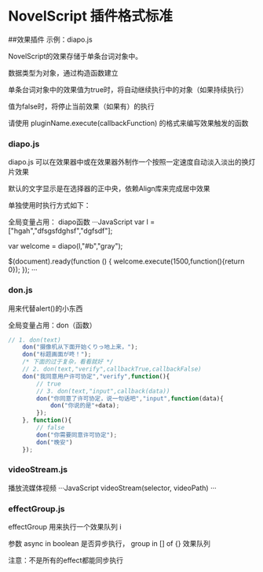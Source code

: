 # NovelScript 插件格式标准

##效果插件
示例：diapo.js

NovelScript的效果存储于单条台词对象中。

数据类型为对象，通过构造函数建立

单条台词对象中的效果值为true时，将自动继续执行中的对象（如果持续执行）

值为false时，将停止当前效果（如果有）的执行

请使用 pluginName.execute(callbackFunction) 的格式来编写效果触发的函数

### diapo.js
diapo.js 可以在效果器中或在效果器外制作一个按照一定速度自动淡入淡出的换灯片效果

默认的文字显示是在选择器的正中央，依赖Align库来完成居中效果

单独使用时执行方式如下：

全局变量占用： diapo函数
···JavaScript
var l = ["hgah","dfsgsfdghsf","dgfsdf"];

var welcome = diapo(l,"#b","gray");

$(document).ready(function () {
	welcome.execute(1500,function(){return 0});
});
···

### don.js
用来代替alert()的小东西

全局变量占用：don（函数）
```javascript
// 1. don(text)
    don("摄像机从下面开始くりっ地上来，");
    don("标题画面が咚！");
    /* 下面的过于复杂，看看就好 */
    // 2. don(text,"verify",callbackTrue,callbackFalse)
    don("我同意用户许可协定","verify",function(){
        // true
        // 3. don(text,"input",callback(data))
        don("你同意了许可协定，说一句话吧","input",function(data){
            don("你说的是"+data);
        });
    }, function(){
        // false
        don("你需要同意许可协定");
        don("晚安")
    });
```

### videoStream.js
播放流媒体视频
···JavaScript
videoStream(selector, videoPath)
···

### effectGroup.js
effectGroup 用来执行一个效果队列 i

参数 async in boolean 是否异步执行， group in [] of {} 效果队列
 
注意：不是所有的effect都能同步执行
